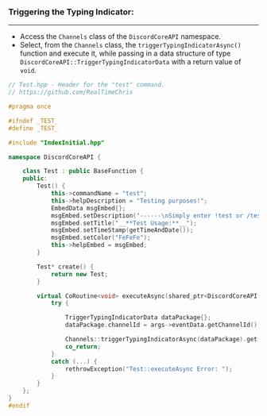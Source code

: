 
### **Triggering the Typing Indicator:**
---
- Access the `Channels` class of the `DiscordCoreAPI` namespace.
- Select, from the `Channels` class, the `triggerTypingIndicatorAsync()` function and execute it, while passing in a data structure of type `DiscordCoreAPI::TriggerTypingIndicatorData` with a return value of `void`.

```cpp
// Test.hpp - Header for the "test" command.
// https://github.com/RealTimeChris

#pragma once

#ifndef _TEST_
#define _TEST_

#include "IndexInitial.hpp"

namespace DiscordCoreAPI {

	class Test : public BaseFunction {
	public:
		Test() {
			this->commandName = "test";
			this->helpDescription = "Testing purposes!";
			EmbedData msgEmbed{};
			msgEmbed.setDescription("------\nSimply enter !test or /test!\n------");
			msgEmbed.setTitle("__**Test Usage:**__");
			msgEmbed.setTimeStamp(getTimeAndDate());
			msgEmbed.setColor("FeFeFe");
			this->helpEmbed = msgEmbed;
		}

		Test* create() {
			return new Test;
		}

		virtual CoRoutine<void> executeAsync(shared_ptr<DiscordCoreAPI::BaseFunctionArguments> args) {
			try {

				TriggerTypingIndicatorData dataPackage{};
				dataPackage.channelId = args->eventData.getChannelId();

				Channels::triggerTypingIndicatorAsync(dataPackage).get();
				co_return;
			}
			catch (...) {
				rethrowException("Test::executeAsync Error: ");
			}
		}
	};
}
#endif
```
